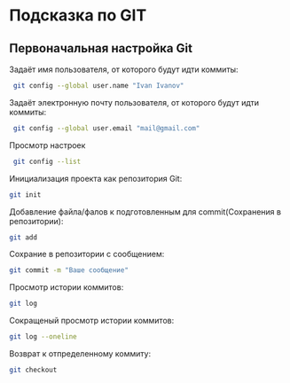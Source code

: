 # Подсказка по GIT

## Первоначальная настройка Git
Задаёт имя пользователя, от которого будут идти коммиты:
```sh
 git config --global user.name "Ivan Ivanov"
```
Задаёт электронную почту пользователя, от которого будут идти коммиты:
```sh
 git config --global user.email "mail@gmail.com"
```
Просмотр настроек
```sh
 git config --list
```
Инициализация проекта как репозитория Git:
```sh
git init
```
Добавление файла/фалов к подготовленным для commit(Сохранения в репозитории):
```sh 
git add
```
Сохрание в репозитории с сообщением:
```sh
git commit -m "Ваше сообщение"
```
Просмотр истории коммитов:
```sh
git log
```
Сокращеный просмотр истории коммитов:
```sh
git log --oneline
```
Возврат к отпределенному коммиту:
```sh
git checkout
```

